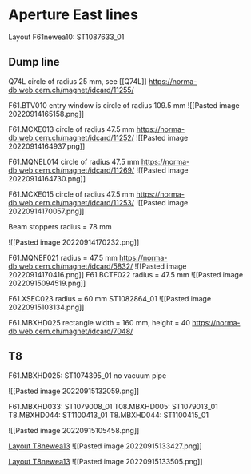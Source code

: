 # Aperture East lines


Layout F61newea10: ST1087633_01

## Dump line

Q74L circle of radius 25 mm, see [[Q74L]]
https://norma-db.web.cern.ch/magnet/idcard/11255/

F61.BTV010 entry window is circle of radius 109.5 mm
![[Pasted image 20220914165158.png]]

F61.MCXE013 circle of radius 47.5 mm
https://norma-db.web.cern.ch/magnet/idcard/11252/
![[Pasted image 20220914164937.png]]

F61.MQNEL014 circle of radius 47.5 mm
https://norma-db.web.cern.ch/magnet/idcard/11269/
![[Pasted image 20220914164730.png]]

F61.MCXE015 circle of radius 47.5 mm
https://norma-db.web.cern.ch/magnet/idcard/11253/
![[Pasted image 20220914170057.png]]

Beam stoppers radius = 78 mm

![[Pasted image 20220914170232.png]]

F61.MQNEF021 radius = 47.5 mm
https://norma-db.web.cern.ch/magnet/idcard/5832/
![[Pasted image 20220914170416.png]]
F61.BCTF022 radius = 47.5 mm
![[Pasted image 20220915094519.png]]

F61.XSEC023 radius = 60 mm
ST1082864_01
![[Pasted image 20220915103134.png]]


F61.MBXHD025 rectangle width = 160 mm, height = 40
https://norma-db.web.cern.ch/magnet/idcard/7048/

## T8
F61.MBXHD025: ST1074395_01 no vacuum pipe

![[Pasted image 20220915132059.png]]

F61.MBXHD033: ST1079008_01
T08.MBXHD005: ST1079013_01
T8.MBXHD044: ST1100413_01
T8.MBXHD044: ST1100415_01

![[Pasted image 20220915105458.png]]

[Layout T8newea13](https://edms.cern.ch/ui/#!master/navigator/document?D:100543453:100543453:subDocs)
![[Pasted image 20220915133427.png]]

[Layout T8newea13](https://edms.cern.ch/ui/#!master/navigator/document?D:100543451:100543451:subDocs)
![[Pasted image 20220915133505.png]]
